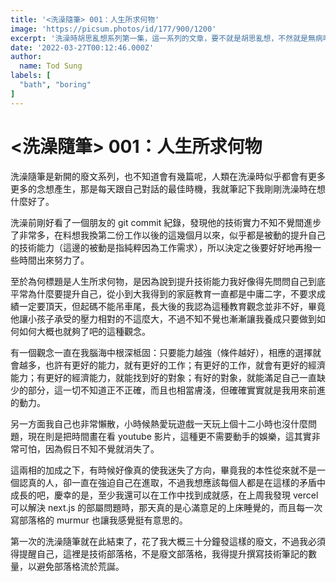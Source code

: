 ```yaml
---
title: '<洗澡隨筆> 001：人生所求何物'
image: 'https://picsum.photos/id/177/900/1200'
excerpt: '洗澡時胡思亂想系列第一集，這一系列的文章，要不就是胡思亂想，不然就是無病呻吟，別太認真了。'
date: '2022-03-27T00:12:46.000Z'
author:
  name: Tod Sung
labels: [
  "bath", "boring"
]
---
```


# <洗澡隨筆> 001：人生所求何物


洗澡隨筆是新開的廢文系列，也不知道會有幾篇呢，人類在洗澡時似乎都會有更多更多的念想產生，那是每天跟自己對話的最佳時機，我就筆記下我剛剛洗澡時在想什麼好了。

洗澡前剛好看了一個朋友的 git commit 紀錄，發現他的技術實力不知不覺間進步了非常多，在料想我換第二份工作以後的這幾個月以來，似乎都是被動的提升自己的技術能力（這邊的被動是指純粹因為工作需求），所以決定之後要好好地再撥一些時間出來努力了。

至於為何標題是人生所求何物，是因為說到提升技術能力我好像得先問問自己到底平常為什麼要提升自己，從小到大我得到的家庭教育一直都是中庸二字，不要求成績一定要頂天，但起碼不能吊車尾，長大後的我認為這種教育觀念並非不好，畢竟他讓小孩子承受的壓力相對的不這麼大，不過不知不覺也漸漸讓我養成只要做到如何如何大概也就夠了吧的這種觀念。

有一個觀念一直在我腦海中根深柢固：只要能力越強（條件越好），相應的選擇就會越多，也許有更好的能力，就有更好的工作；有更好的工作，就會有更好的經濟能力；有更好的經濟能力，就能找到好的對象；有好的對象，就能滿足自己一直缺少的部分，這一切不知道正不正確，而且也相當膚淺，但確確實實就是我用來前進的動力。

另一方面我自己也非常懶散，小時候熱愛玩遊戲一天玩上個十二小時也沒什麼問題，現在則是把時間畫在看 youtube 影片，這種更不需要動手的娛樂，這其實非常可怕，因為假日不知不覺就消失了。

這兩相的加成之下，有時候好像真的使我迷失了方向，畢竟我的本性從來就不是一個認真的人，卻一直在強迫自己在進取，不過我想應該每個人都是在這樣的矛盾中成長的吧，慶幸的是，至少我還可以在工作中找到成就感，在上周我發現 vercel 可以解決 next.js 的部屬問題時，那天真的是心滿意足的上床睡覺的，而且每一次寫部落格的 murmur 也讓我感覺挺有意思的。

第一次的洗澡隨筆就在此結束了，花了我大概三十分鐘發這樣的廢文，不過我必須得提醒自己，這裡是技術部落格，不是廢文部落格，我得提升撰寫技術筆記的數量，以避免部落格流於荒誕。